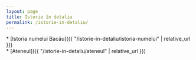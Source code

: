 ```yaml
---
layout: page
title: Istorie în detaliu
permalink: /istorie-in-detaliu/
---
```


\* [Istoria numelui Bacău]({{ "/istorie-in-detaliu/istoria-numelui" | relative_url }}) <br>
\* [Ateneul]({{ "/istorie-in-detaliu/ateneul" | relative_url }})
